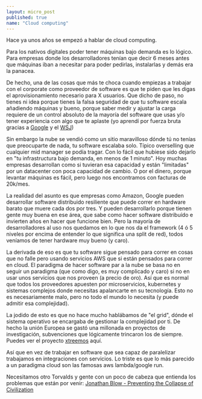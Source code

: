 ```yaml
---
layout: micro_post
published: true
name: "Cloud computing"
---
```


Hace ya unos años se empezó a hablar de cloud computing. 

Para los nativos digitales poder tener máquinas bajo demanda es lo lógico. Para empresas donde los desarrolladores tenían que decir 6 meses antes que máquinas iban a necesitar para poder pedirlas, instalarlas y demás era la panacea.

De hecho, una de las cosas que más te choca cuando empiezas a trabajar con el corporate como proveedor de software es que te piden que les digas el aprovisionamiento necesario para X usuarios. Que dicho de paso, no tienes ni idea porque tienes la falsa seguridad de que tu software escala añadiendo máquinas y bueno, porque saber medir y ajustar la carga requiere de un control absoluto de la mayoría del software que usas y/o tener experiencia con algo que te aplaste (yo aprendí por fuerza bruta gracias a [Google](/2013/06/27/como-aguantamos-una-portada-de-google.html) y el [WSJ](https://carto.com/blog/the-wall-street-journals-2012-election-map-done-with/))

Sin embargo la nube se vendió como un sitio maravilloso dónde tú no tenías que preocuparte de nada, tu software escalaba solo. Típico overselling que cualquier mid manager se podía tragar. Con lo fácil que hubiese sido dejarlo en "tu infrastructura bajo demanda, en menos de 1 minuto". Hoy muchas empresas desarrollan como si tuvieran esa capacidad y están "limitadas" por un datacenter con poca capacidad de cambio. O por el dinero, porque levantar máquinas es fácil, pero luego nos encontramos con facturas de 20k/mes.

La realidad del asunto es que empresas como Amazon, Google pueden desarrollar software distribuido resiliente que puede correr en hardware barato que muere cada dos por tres. Y pueden desarrollarlo porque tienen gente muy buena en ese área, que sabe como hacer software distribuído e invierten años en hacer que funcione bien. Pero la mayoría de desarrolladores al uso nos quedamos en lo que nos da el framework (4 ó 5 niveles por encima de entender lo que significa una split de red), todos veníamos de tener hardware muy bueno (y caro).

La derivada de eso es que tu software sigue pensado para correr en cosas que no falle pero usando servicios AWS que si están pensados para correr en cloud. El paradigma de hacer software par a la nube se basa no en seguir un paradigma (que como digo, es muy complicado y caro) si no en usar unos servicios que nos proveen (a precio de oro). Así que es normal que todos los proveedores apuesten por microservicios, kubernetes y sistemas complejos donde necesitas apalancarte en su tecnología. Esto no es necesariamente malo, pero no todo el mundo lo necesita (y puede admitir esa complejidad).

La jodido de esto es que no hace mucho hablábamos de "el grid", dónde el sistema operativo se encargaba de gestionar la complejidad por ti. De hecho la unión Europea se gastó una millonada en proyectos de investigación, subvenciones que lógicamente trincaron los de siempre. Puedes ver el proyecto [xtreemos](http://www.xtreemos.eu) aquí.

Así que en vez de trabajar en software que sea capaz de paralelizar trabajamos en integraciones con servicios. Lo triste es que lo más parecido a un paradigma cloud son las famosas aws lambda/google run.

Necesitamos otro Torvalds y gente con un poco de cabeza que entienda los problemas que están por
venir: [Jonathan Blow - Preventing the Collapse of Civilization](https://www.youtube.com/watch?v=pW-SOdj4Kkk)

